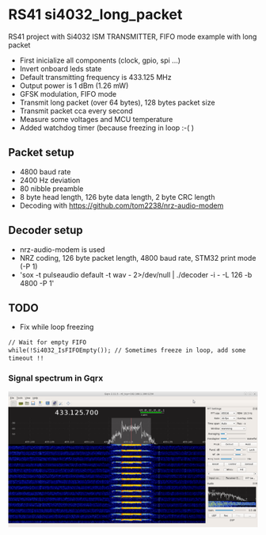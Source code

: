 # RS41 si4032_long_packet

RS41 project with Si4032 ISM TRANSMITTER, FIFO mode example with long packet
* First inicialize all components (clock, gpio, spi ...)
* Invert onboard leds state
* Default transmitting frequency is 433.125 MHz
* Output power is 1 dBm (1.26 mW)
* GFSK modulation, FIFO mode
* Transmit long packet (over 64 bytes), 128 bytes packet size
* Transmit packet cca every second
* Measure some voltages and MCU temperature
* Added watchdog timer (because freezing in loop :-( )

## Packet setup
* 4800 baud rate
* 2400 Hz deviation
* 80 nibble preamble
* 8 byte head length, 126 byte data length, 2 byte CRC length
* Decoding with https://github.com/tom2238/nrz-audio-modem

## Decoder setup
* nrz-audio-modem is used
* NRZ coding, 126 byte packet length, 4800 baud rate, STM32 print mode (-P 1)
* 'sox -t pulseaudio default -t wav - 2>/dev/null | ./decoder -i - -L 126 -b 4800 -P 1'

## TODO
* Fix while loop freezing
```
// Wait for empty FIFO
while(!Si4032_IsFIFOEmpty()); // Sometimes freeze in loop, add some timeout !!
```

### Signal spectrum in Gqrx
![Gqrx spectra](si4032_fifo_long_frame.png?raw=true "Gqrx spectra")
